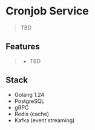 # Cronjob Service

> TBD

## Features

> - TBD

## Stack

- Golang 1.24
- PostgreSQL
- gRPC
- Redis (cache)
- Kafka (event streaming)